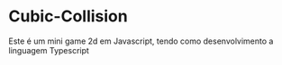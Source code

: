 # Cubic-Collision
Este é um mini game 2d em Javascript, tendo como desenvolvimento a linguagem Typescript

